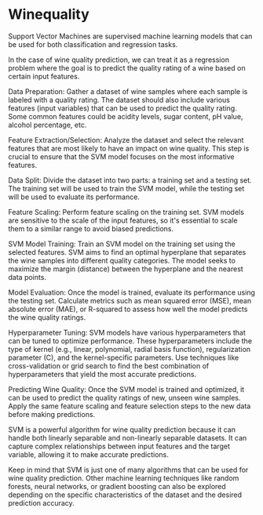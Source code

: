# Winequality


Support Vector Machines are supervised machine learning models that can be used for both classification and regression tasks. 

In the case of wine quality prediction, we can treat it as a regression problem where the goal is to predict the quality rating of a wine based on certain input features.

Data Preparation: Gather a dataset of wine samples where each sample is labeled with a quality rating. The dataset should also include various features (input variables) that can be used to predict the quality rating. Some common features could be acidity levels, sugar content, pH value, alcohol percentage, etc.

Feature Extraction/Selection: Analyze the dataset and select the relevant features that are most likely to have an impact on wine quality. This step is crucial to ensure that the SVM model focuses on the most informative features.

Data Split: Divide the dataset into two parts: a training set and a testing set. The training set will be used to train the SVM model, while the testing set will be used to evaluate its performance.

Feature Scaling: Perform feature scaling on the training set. SVM models are sensitive to the scale of the input features, so it's essential to scale them to a similar range to avoid biased predictions.

SVM Model Training: Train an SVM model on the training set using the selected features. SVM aims to find an optimal hyperplane that separates the wine samples into different quality categories. The model seeks to maximize the margin (distance) between the hyperplane and the nearest data points.

Model Evaluation: Once the model is trained, evaluate its performance using the testing set. Calculate metrics such as mean squared error (MSE), mean absolute error (MAE), or R-squared to assess how well the model predicts the wine quality ratings.

Hyperparameter Tuning: SVM models have various hyperparameters that can be tuned to optimize performance. These hyperparameters include the type of kernel (e.g., linear, polynomial, radial basis function), regularization parameter (C), and the kernel-specific parameters. Use techniques like cross-validation or grid search to find the best combination of hyperparameters that yield the most accurate predictions.

Predicting Wine Quality: Once the SVM model is trained and optimized, it can be used to predict the quality ratings of new, unseen wine samples. Apply the same feature scaling and feature selection steps to the new data before making predictions.

SVM is a powerful algorithm for wine quality prediction because it can handle both linearly separable and non-linearly separable datasets. It can capture complex relationships between input features and the target variable, allowing it to make accurate predictions.

Keep in mind that SVM is just one of many algorithms that can be used for wine quality prediction. Other machine learning techniques like random forests, neural networks, or gradient boosting can also be explored depending on the specific characteristics of the dataset and the desired prediction accuracy.
